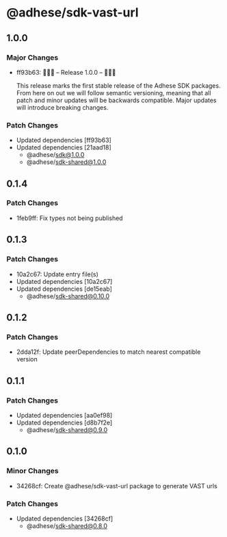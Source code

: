 # @adhese/sdk-vast-url

## 1.0.0

### Major Changes

- ff93b63: 🎉🎉🎉 – Release 1.0.0 – 🎉🎉🎉

  This release marks the first stable release of the Adhese SDK packages. From here on out we will follow semantic
  versioning, meaning that all patch and minor updates will be backwards compatible. Major updates will introduce
  breaking changes.

### Patch Changes

- Updated dependencies [ff93b63]
- Updated dependencies [21aad18]
  - @adhese/sdk@1.0.0
  - @adhese/sdk-shared@1.0.0

## 0.1.4

### Patch Changes

- 1feb9ff: Fix types not being published

## 0.1.3

### Patch Changes

- 10a2c67: Update entry file(s)
- Updated dependencies [10a2c67]
- Updated dependencies [de15eab]
  - @adhese/sdk-shared@0.10.0

## 0.1.2

### Patch Changes

- 2dda12f: Update peerDependencies to match nearest compatible version

## 0.1.1

### Patch Changes

- Updated dependencies [aa0ef98]
- Updated dependencies [d8b7f2e]
  - @adhese/sdk-shared@0.9.0

## 0.1.0

### Minor Changes

- 34268cf: Create @adhese/sdk-vast-url package to generate VAST urls

### Patch Changes

- Updated dependencies [34268cf]
  - @adhese/sdk-shared@0.8.0
